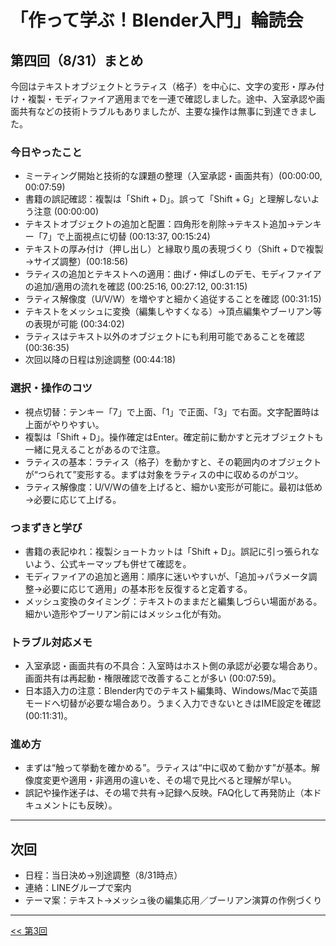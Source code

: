 # **「作って学ぶ！Blender入門」輪読会**

## 第四回（8/31）まとめ

今回はテキストオブジェクトとラティス（格子）を中心に、文字の変形・厚み付け・複製・モディファイア適用までを一連で確認しました。途中、入室承認や画面共有などの技術トラブルもありましたが、主要な操作は無事に到達できました。

### 今日やったこと
- ミーティング開始と技術的な課題の整理（入室承認・画面共有）(00:00:00, 00:07:59)
- 書籍の誤記確認：複製は「Shift + D」。誤って「Shift + G」と理解しないよう注意 (00:00:00)
- テキストオブジェクトの追加と配置：四角形を削除→テキスト追加→テンキー「7」で上面視点に切替 (00:13:37, 00:15:24)
- テキストの厚み付け（押し出し）と縁取り風の表現づくり（Shift + Dで複製→サイズ調整）(00:18:56)
- ラティスの追加とテキストへの適用：曲げ・伸ばしのデモ、モディファイアの追加/適用の流れを確認 (00:25:16, 00:27:12, 00:31:15)
- ラティス解像度（U/V/W）を増やすと細かく追従することを確認 (00:31:15)
- テキストをメッシュに変換（編集しやすくなる）→頂点編集やブーリアン等の表現が可能 (00:34:02)
- ラティスはテキスト以外のオブジェクトにも利用可能であることを確認 (00:36:35)
- 次回以降の日程は別途調整 (00:44:18)

### 選択・操作のコツ
- 視点切替：テンキー「7」で上面、「1」で正面、「3」で右面。文字配置時は上面がやりやすい。
- 複製は「Shift + D」。操作確定はEnter。確定前に動かすと元オブジェクトも一緒に見えることがあるので注意。
- ラティスの基本：ラティス（格子）を動かすと、その範囲内のオブジェクトが“つられて”変形する。まずは対象をラティスの中に収めるのがコツ。
- ラティス解像度：U/V/Wの値を上げると、細かい変形が可能に。最初は低め→必要に応じて上げる。

### つまずきと学び
- 書籍の表記ゆれ：複製ショートカットは「Shift + D」。誤記に引っ張られないよう、公式キーマップも併せて確認を。
- モディファイアの追加と適用：順序に迷いやすいが、「追加→パラメータ調整→必要に応じて適用」の基本形を反復すると定着する。
- メッシュ変換のタイミング：テキストのままだと編集しづらい場面がある。細かい造形やブーリアン前にはメッシュ化が有効。

### トラブル対応メモ
- 入室承認・画面共有の不具合：入室時はホスト側の承認が必要な場合あり。画面共有は再起動・権限確認で改善することが多い (00:07:59)。
- 日本語入力の注意：Blender内でのテキスト編集時、Windows/Macで英語モードへ切替が必要な場合あり。うまく入力できないときはIME設定を確認 (00:11:31)。

### 進め方
- まずは“触って挙動を確かめる”。ラティスは“中に収めて動かす”が基本。解像度変更や適用・非適用の違いを、その場で見比べると理解が早い。
- 誤記や操作迷子は、その場で共有→記録へ反映。FAQ化して再発防止（本ドキュメントにも反映）。

---

## 次回
- 日程：当日決め→別途調整（8/31時点）
- 連絡：LINEグループで案内
- テーマ案：テキスト→メッシュ後の編集応用／ブーリアン演算の作例づくり

---

[<< 第3回](./03_0817.md)

